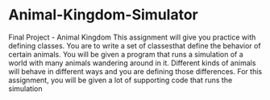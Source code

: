 # Animal-Kingdom-Simulator
Final Project - Animal Kingdom
This assignment will give you practice with defining classes. You are to write a set of classesthat define
the behavior of certain animals. You will be given a program that runs a simulation of a world with
many animals wandering around in it. Different kinds of animals will behave in different ways and you
are defining those differences.
For this assignment, you will be given a lot of supporting code that runs the simulation
